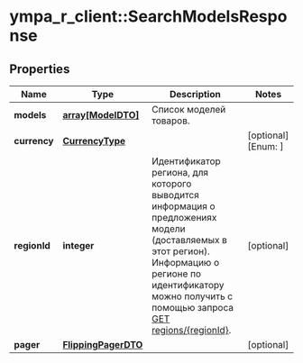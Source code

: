 # ympa_r_client::SearchModelsResponse


## Properties
Name | Type | Description | Notes
------------ | ------------- | ------------- | -------------
**models** | [**array[ModelDTO]**](ModelDTO.md) | Список моделей товаров. | 
**currency** | [**CurrencyType**](CurrencyType.md) |  | [optional] [Enum: ] 
**regionId** | **integer** | Идентификатор региона, для которого выводится информация о предложениях модели (доставляемых в этот регион).  Информацию о регионе по идентификатору можно получить с помощью запроса [GET regions/{regionId}](../../reference/regions/searchRegionsById.md).  | [optional] 
**pager** | [**FlippingPagerDTO**](FlippingPagerDTO.md) |  | [optional] 


